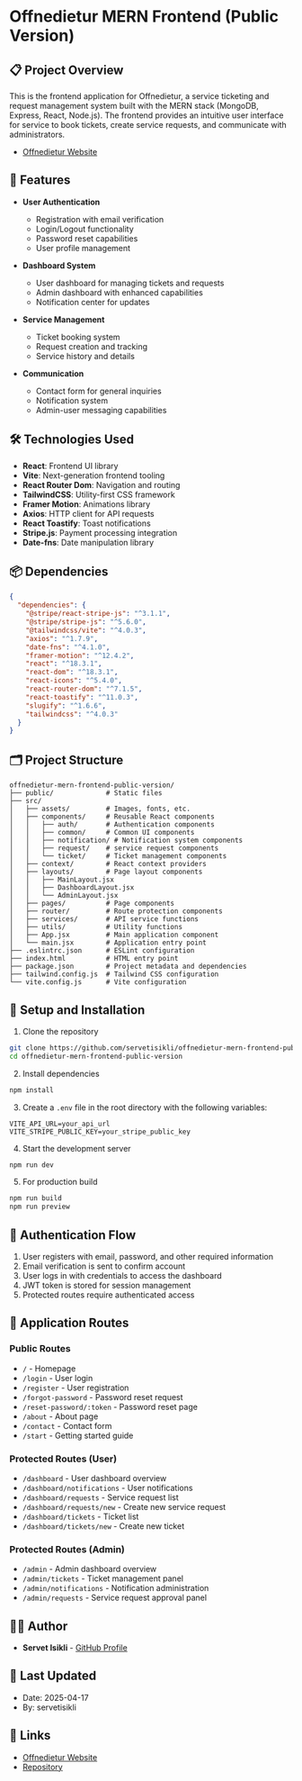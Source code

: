 # Offnedietur MERN Frontend (Public Version)

## 📋 Project Overview

This is the frontend application for Offnedietur, a service ticketing and request management system built with the MERN stack (MongoDB, Express, React, Node.js). The frontend provides an intuitive user interface for service to book tickets, create service requests, and communicate with administrators.

- [Offnedietur Website](https://offnedietur.de)

## 🚀 Features

- **User Authentication**
  - Registration with email verification
  - Login/Logout functionality
  - Password reset capabilities
  - User profile management

- **Dashboard System**
  - User dashboard for managing tickets and requests
  - Admin dashboard with enhanced capabilities
  - Notification center for updates

- **Service Management**
  - Ticket booking system
  - Request creation and tracking
  - Service history and details

- **Communication**
  - Contact form for general inquiries
  - Notification system
  - Admin-user messaging capabilities

## 🛠️ Technologies Used

- **React**: Frontend UI library
- **Vite**: Next-generation frontend tooling
- **React Router Dom**: Navigation and routing
- **TailwindCSS**: Utility-first CSS framework
- **Framer Motion**: Animations library
- **Axios**: HTTP client for API requests
- **React Toastify**: Toast notifications
- **Stripe.js**: Payment processing integration
- **Date-fns**: Date manipulation library

## 📦 Dependencies

```json
{
  "dependencies": {
    "@stripe/react-stripe-js": "^3.1.1",
    "@stripe/stripe-js": "^5.6.0",
    "@tailwindcss/vite": "^4.0.3",
    "axios": "^1.7.9",
    "date-fns": "^4.1.0",
    "framer-motion": "^12.4.2",
    "react": "^18.3.1",
    "react-dom": "^18.3.1",
    "react-icons": "^5.4.0",
    "react-router-dom": "^7.1.5",
    "react-toastify": "^11.0.3",
    "slugify": "^1.6.6",
    "tailwindcss": "^4.0.3"
  }
}
```

## 🗂️ Project Structure

```
offnedietur-mern-frontend-public-version/
├── public/             # Static files
├── src/
│   ├── assets/         # Images, fonts, etc.
│   ├── components/     # Reusable React components
│   │   ├── auth/       # Authentication components
│   │   ├── common/     # Common UI components
│   │   ├── notification/ # Notification system components
│   │   ├── request/    # service request components
│   │   └── ticket/     # Ticket management components
│   ├── context/        # React context providers
│   ├── layouts/        # Page layout components
│   │   ├── MainLayout.jsx
│   │   ├── DashboardLayout.jsx
│   │   └── AdminLayout.jsx
│   ├── pages/          # Page components
│   ├── router/         # Route protection components
│   ├── services/       # API service functions
│   ├── utils/          # Utility functions
│   ├── App.jsx         # Main application component
│   └── main.jsx        # Application entry point
├── .eslintrc.json      # ESLint configuration
├── index.html          # HTML entry point
├── package.json        # Project metadata and dependencies
├── tailwind.config.js  # Tailwind CSS configuration
└── vite.config.js      # Vite configuration
```

## 🔧 Setup and Installation

1. Clone the repository
```bash
git clone https://github.com/servetisikli/offnedietur-mern-frontend-public-version.git
cd offnedietur-mern-frontend-public-version
```

2. Install dependencies
```bash
npm install
```

3. Create a `.env` file in the root directory with the following variables:
```
VITE_API_URL=your_api_url
VITE_STRIPE_PUBLIC_KEY=your_stripe_public_key
```

4. Start the development server
```bash
npm run dev
```

5. For production build
```bash
npm run build
npm run preview
```

## 🔐 Authentication Flow

1. User registers with email, password, and other required information
2. Email verification is sent to confirm account
3. User logs in with credentials to access the dashboard
4. JWT token is stored for session management
5. Protected routes require authenticated access

## 📱 Application Routes

### Public Routes
- `/` - Homepage
- `/login` - User login
- `/register` - User registration
- `/forgot-password` - Password reset request
- `/reset-password/:token` - Password reset page
- `/about` - About page
- `/contact` - Contact form
- `/start` - Getting started guide

### Protected Routes (User)
- `/dashboard` - User dashboard overview
- `/dashboard/notifications` - User notifications
- `/dashboard/requests` - Service request list
- `/dashboard/requests/new` - Create new service request
- `/dashboard/tickets` - Ticket list
- `/dashboard/tickets/new` - Create new ticket

### Protected Routes (Admin)
- `/admin` - Admin dashboard overview
- `/admin/tickets` - Ticket management panel
- `/admin/notifications` - Notification administration
- `/admin/requests` - Service request approval panel

## 👨‍💻 Author

- **Servet Isikli** - [GitHub Profile](https://github.com/servetisikli)

## 📅 Last Updated

- Date: 2025-04-17
- By: servetisikli

## 🔗 Links

- [Offnedietur Website](https://offnedietur.de)
- [Repository](https://github.com/servetisikli/offnedietur-mern-frontend-public-version)
